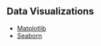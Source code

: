## Data Visualizations

- [Matplotlib](https://github.com/HanifaElahi/Courses/tree/main/Data%20Visualizations/Matplotlib)
- [Seaborn](https://github.com/HanifaElahi/Courses/tree/main/Data%20Visualizations/Seaborn)
